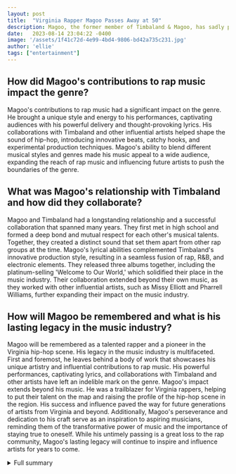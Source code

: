 ```yaml
---
layout: post
title:  "Virginia Rapper Magoo Passes Away at 50"
description: Magoo, the former member of Timbaland & Magoo, has sadly passed away at the age of 50. His contributions to rap music will be remembered and cherished.
date:   2023-08-14 23:04:22 -0400
image: '/assets/1f41c72d-4e99-4bd4-9806-bd42a735c231.jpg'
author: 'ellie'
tags: ["entertainment"]
---
```


## How did Magoo's contributions to rap music impact the genre?
Magoo's contributions to rap music had a significant impact on the genre. He brought a unique style and energy to his performances, captivating audiences with his powerful delivery and thought-provoking lyrics. His collaborations with Timbaland and other influential artists helped shape the sound of hip-hop, introducing innovative beats, catchy hooks, and experimental production techniques. Magoo's ability to blend different musical styles and genres made his music appeal to a wide audience, expanding the reach of rap music and influencing future artists to push the boundaries of the genre.

## What was Magoo's relationship with Timbaland and how did they collaborate?
Magoo and Timbaland had a longstanding relationship and a successful collaboration that spanned many years. They first met in high school and formed a deep bond and mutual respect for each other's musical talents. Together, they created a distinct sound that set them apart from other rap groups at the time. Magoo's lyrical abilities complemented Timbaland's innovative production style, resulting in a seamless fusion of rap, R&B, and electronic elements. They released three albums together, including the platinum-selling 'Welcome to Our World,' which solidified their place in the music industry. Their collaboration extended beyond their own music, as they worked with other influential artists, such as Missy Elliott and Pharrell Williams, further expanding their impact on the music industry.

## How will Magoo be remembered and what is his lasting legacy in the music industry?
Magoo will be remembered as a talented rapper and a pioneer in the Virginia hip-hop scene. His legacy in the music industry is multifaceted. First and foremost, he leaves behind a body of work that showcases his unique artistry and influential contributions to rap music. His powerful performances, captivating lyrics, and collaborations with Timbaland and other artists have left an indelible mark on the genre. Magoo's impact extends beyond his music. He was a trailblazer for Virginia rappers, helping to put their talent on the map and raising the profile of the hip-hop scene in the region. His success and influence paved the way for future generations of artists from Virginia and beyond. Additionally, Magoo's perseverance and dedication to his craft serve as an inspiration to aspiring musicians, reminding them of the transformative power of music and the importance of staying true to oneself. While his untimely passing is a great loss to the rap community, Magoo's lasting legacy will continue to inspire and influence artists for years to come.

<details>
  <summary>Full summary</summary>
Magoo, the Virginia rapper and former member of the duo Timbaland & Magoo, has passed away at the age of 50. Timbaland confirmed the news on Instagram, paying tribute to his longtime friend and collaborator.<br><br>Magoo's career began in the mid to late 1990s as part of a collective of Virginia rappers and producers that rose to prominence. He found mainstream success alongside Timbaland, releasing the platinum-selling album Welcome to Our World.<br><br>Despite his success, Magoo struggled with fame and eventually retired from music. However, he continued to work behind the scenes in the industry, leaving a lasting impact.<br><br>Born Melvin Barcliff, Magoo was not only a talented rapper but also a foundational member of a groundbreaking hip-hop scene in Virginia. His collaborators included the likes of Timbaland, Missy Elliott, and Pharrell Williams.<br><br>Magoo's contributions to rap music were significant, as he showcased his abilities as a rapper and his penchant for controversy. He was known for his powerful performances and captivating lyrics.<br><br>Tragically, Magoo passed away in Williamsburg, Virginia, at the age of 50. While the cause of death is still under investigation, Magoo had no known health problems other than asthma.<br><br>Throughout his life, Magoo credited rap music with helping him overcome a difficult early childhood in Norfolk, Virginia. At the age of 14, he discovered his passion for rap and began practicing it as an art form.<br><br>It was during his time at Deep Creek High School that Magoo formed a lifelong friendship with Timothy Mosley, who would later become known as Timbaland. Together, they would go on to make a significant impact on the music industry.<br><br>Timbaland, in particular, became a renowned music producer, and his collaborations with Magoo played a vital role in their success. The duo released three albums and worked with other influential artists like Missy Elliott.<br><br>In 2021, Timbaland & Magoo's catalog was re-released on streaming platforms, introducing their music to a new generation of fans.<br><br>Magoo's death has left a void in the rap community, and tributes have poured in from fellow artists. Digital Black of the group Playa and Ginuwine both posted heartfelt messages on Instagram, expressing their condolences and honoring Magoo's talent.<br><br>The impact of Magoo's contributions to rap music will continue to reverberate throughout the industry. His unique style, powerful performances, and collaborations with Timbaland and other artists have left an indelible mark on the genre.<br><br>As fans mourn the loss of this talented artist, they will forever remember Magoo's contributions to the world of hip-hop. His legacy will live on through his music and the influence he had on future generations of artists.
</details>
